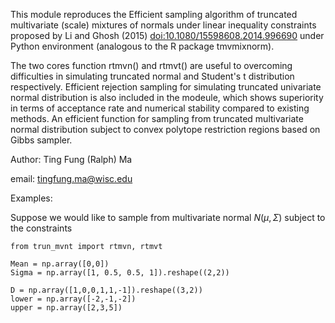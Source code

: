 This module reproduces the Efficient sampling algorithm of truncated multivariate (scale) mixtures of normals 
under linear inequality constraints proposed by Li and Ghosh (2015) <doi:10.1080/15598608.2014.996690> under
Python environment (analogous to the R package tmvmixnorm).

The two cores function rtmvn() and rtmvt() are useful to overcoming difficulties in simulating truncated normal 
and Student's t distribution respectively. Efficient rejection sampling for simulating truncated univariate normal 
distribution is also included in the modeule, which shows superiority in terms of acceptance rate and numerical 
stability compared to existing methods. An efficient function for sampling from truncated multivariate normal 
distribution subject to convex polytope restriction regions based on Gibbs sampler.

Author: Ting Fung (Ralph) Ma

email: tingfung.ma@wisc.edu

Examples:

Suppose we would like to sample from multivariate normal $N(\mu, \Sigma)$ subject to the constraints

```{r}
from trun_mvnt import rtmvn, rtmvt

Mean = np.array([0,0])
Sigma = np.array([1, 0.5, 0.5, 1]).reshape((2,2))

D = np.array([1,0,0,1,1,-1]).reshape((3,2))
lower = np.array([-2,-1,-2])
upper = np.array([2,3,5])

```
